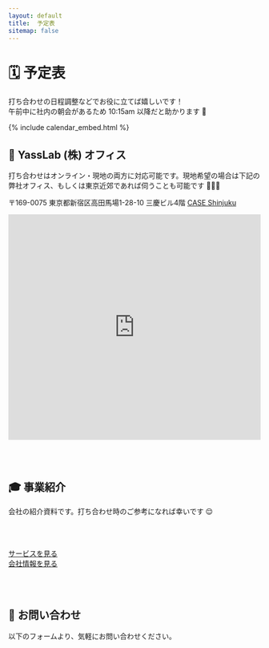 ```yaml
---
layout: default
title:  予定表
sitemap: false
---
```


# 🗓 予定表

打ち合わせの日程調整などでお役に立てば嬉しいです！<br class='ignore-sp'>午前中に社内の朝会があるため 10:15am 以降だと助かります 🙏

{% include calendar_embed.html %}


## 🏢 YassLab (株) オフィス

打ち合わせはオンライン・現地の両方に対応可能です。現地希望の場合は下記の弊社オフィス、もしくは東京近郊であれば伺うことも可能です 🏢🏃💨

〒169-0075 東京都新宿区高田馬場1-28-10
三慶ビル4階 [CASE Shinjuku](https://case-shinjuku.com/access)

<iframe src="https://www.google.com/maps/embed?pb=!1m18!1m12!1m3!1d3239.5695701584677!2d139.70256311535158!3d35.71220838018707!2m3!1f0!2f0!3f0!3m2!1i1024!2i768!4f13.1!3m3!1m2!1s0x60188d3964426561%3A0xb2ef2027d0e385c4!2sYassLab!5e0!3m2!1sja!2sjp!4v1518667098303" width="100%" height="450" frameborder="0" style="border:0" allowfullscreen></iframe>

<br><br>

## 🎓 事業紹介

会社の紹介資料です。打ち合わせ時のご参考になれば幸いです 😌

<script async class="speakerdeck-embed" data-id="6e92c58f2c664d89b10b54d6db00d750" data-ratio="1.33333333333333" src="//speakerdeck.com/assets/embed.js"></script>

<div class="row" style='padding-top: 50px;'>
  <div class="col-md-6">
    <div class="developmentSupport__more text-center">
      <a href="/ja/#products" class="btn btn-primary btn-block mt-2">サービスを見る</a>
    </div>
  </div><!--//col-->
  <div class="col-md-6">
    <div class="developmentSupport__more text-center">
      <a href="/ja/about#company" class="btn btn-primary btn-block mt-2">会社情報を見る</a>
    </div>
  </div><!--//col-->
</div><!--//row-->

<br><br>


## 📨 お問い合わせ

以下のフォームより、気軽にお問い合わせください。

<div id="contact"></div>
